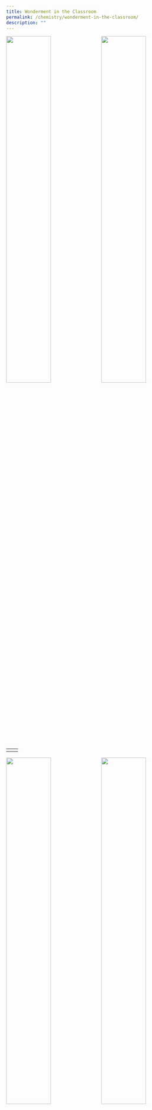 ```yaml
---
title: Wonderment in the Classroom
permalink: /chemistry/wonderment-in-the-classroom/
description: ""
---
```

<img src="/images/chemistry.jpg" style="width:49%" align=left>
<img src="/images/chemistry.jpg" style="width:49%" align=right>

<br clear="left">

|  |  |
|---|---|
|  |  |

<img src="/images/chemistry.jpg" style="width:49%" align=left>
<img src="/images/chemistry.jpg" style="width:49%" align=right>

<br clear="left">

|  |  |
|---|---|
|  |  |